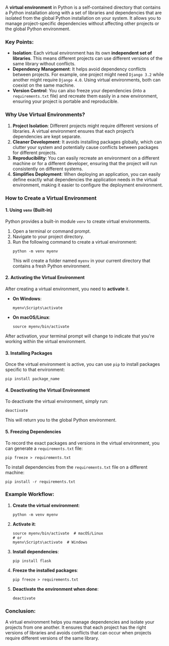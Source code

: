 A **virtual environment** in Python is a self-contained directory that contains a Python installation along with a set of libraries and dependencies that are isolated from the global Python installation on your system. It allows you to manage project-specific dependencies without affecting other projects or the global Python environment.

### Key Points:

- **Isolation**: Each virtual environment has its own **independent set of libraries**. This means different projects can use different versions of the same library without conflicts.
- **Dependency Management**: It helps avoid dependency conflicts between projects. For example, one project might need `Django 3.2` while another might require `Django 4.0`. Using virtual environments, both can coexist on the same machine.
- **Version Control**: You can also freeze your dependencies (into a `requirements.txt` file) and recreate them easily in a new environment, ensuring your project is portable and reproducible.

### Why Use Virtual Environments?

1. **Project Isolation**: Different projects might require different versions of libraries. A virtual environment ensures that each project’s dependencies are kept separate.
2. **Cleaner Development**: It avoids installing packages globally, which can clutter your system and potentially cause conflicts between packages for different projects.
3. **Reproducibility**: You can easily recreate an environment on a different machine or for a different developer, ensuring that the project will run consistently on different systems.
4. **Simplifies Deployment**: When deploying an application, you can easily define exactly what dependencies the application needs in the virtual environment, making it easier to configure the deployment environment.

### How to Create a Virtual Environment

#### 1\. **Using `venv` (Built-in)**

Python provides a built-in module `venv` to create virtual environments.

1. Open a terminal or command prompt.
2. Navigate to your project directory.
3. Run the following command to create a virtual environment:
	```
	python -m venv myenv
	```
	This will create a folder named `myenv` in your current directory that contains a fresh Python environment.

#### 2\. **Activating the Virtual Environment**

After creating a virtual environment, you need to **activate** it.

- **On Windows**:
	```
	myenv\Scripts\activate
	```
- **On macOS/Linux**:
	```
	source myenv/bin/activate
	```

After activation, your terminal prompt will change to indicate that you're working within the virtual environment.

#### 3\. **Installing Packages**

Once the virtual environment is active, you can use `pip` to install packages specific to that environment:

```
pip install package_name
```

#### 4\. **Deactivating the Virtual Environment**

To deactivate the virtual environment, simply run:

```
deactivate
```

This will return you to the global Python environment.

#### 5\. **Freezing Dependencies**

To record the exact packages and versions in the virtual environment, you can generate a `requirements.txt` file:

```
pip freeze > requirements.txt
```

To install dependencies from the `requirements.txt` file on a different machine:

```
pip install -r requirements.txt
```

### Example Workflow:

1. **Create the virtual environment**:
	```
	python -m venv myenv
	```
2. **Activate it**:
	```
	source myenv/bin/activate  # macOS/Linux
	# or
	myenv\Scripts\activate  # Windows
	```
3. **Install dependencies**:
	```
	pip install flask
	```
4. **Freeze the installed packages**:
	```
	pip freeze > requirements.txt
	```
5. **Deactivate the environment when done**:
	```
	deactivate
	```

### Conclusion:

A virtual environment helps you manage dependencies and isolate your projects from one another. It ensures that each project has the right versions of libraries and avoids conflicts that can occur when projects require different versions of the same library.